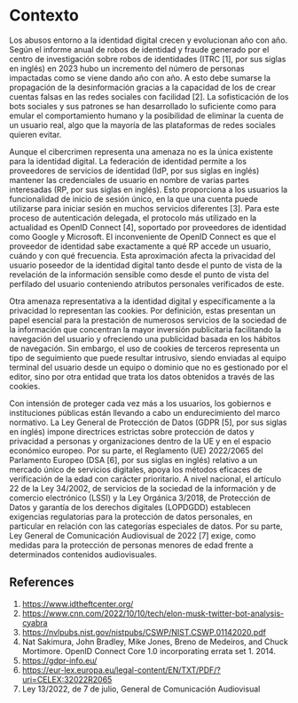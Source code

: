 # Contexto

Los abusos entorno a la identidad digital crecen y evolucionan año con año. Según el informe anual de robos de identidad y fraude generado por el centro de investigación sobre robos de identidades (ITRC [1], por sus siglas en inglés) en 2023 hubo un incremento del número de personas impactadas como se viene dando año con año. A esto debe sumarse la propagación de la desinformación gracias a la capacidad de los de crear cuentas falsas en las redes sociales con facilidad [2]. La sofisticación de los bots sociales y sus patrones se han desarrollado lo suficiente como para emular el comportamiento humano y la posibilidad de eliminar la cuenta de un usuario real, algo que la mayoría de las plataformas de redes sociales quieren evitar.

Aunque el cibercrimen representa una amenaza no es la única existente para la identidad digital. La federación de identidad permite a los proveedores de servicios de identidad (IdP, por sus siglas en inglés) mantener las credenciales de usuario en nombre de varias partes interesadas (RP, por sus siglas en inglés).  Esto proporciona a los usuarios la funcionalidad de inicio de sesión único, en la que una cuenta puede utilizarse para iniciar sesión en muchos servicios diferentes [3]. Para este proceso de autenticación delegada, el protocolo más utilizado en la actualidad es OpenID Connect [4], soportado por proveedores de identidad como Google y Microsoft. El inconveniente de OpenID Connect es que el proveedor de identidad sabe exactamente a qué RP accede un usuario, cuándo y con qué frecuencia. Esta aproximación afecta la privacidad del usuario poseedor de la identidad digital tanto desde el punto de vista de la revelación de la información sensible como desde el punto de vista del perfilado del usuario conteniendo atributos personales verificados de este.

Otra amenaza representativa a la identidad digital y específicamente a la privacidad lo representan las cookies. Por definición, estas presentan un papel esencial para la prestación de numerosos servicios de la sociedad de la información que concentran la mayor inversión publicitaria facilitando la navegación del usuario y ofreciendo una publicidad basada en los hábitos de navegación. Sin embargo, el uso de cookies de terceros representa un tipo de seguimiento que puede resultar intrusivo, siendo enviadas al equipo terminal del usuario desde un equipo o dominio que no es gestionado por el editor, sino por otra entidad que trata los datos obtenidos a través de las cookies.

Con intensión de proteger cada vez más a los usuarios, los gobiernos e instituciones públicas están llevando a cabo un endurecimiento del marco normativo. La Ley General de Protección de Datos (GDPR [5], por sus siglas en inglés) impone directrices estrictas sobre protección de datos y privacidad a personas y organizaciones dentro de la UE y en el espacio económico europeo. Por su parte, el Reglamento (UE) 2022/2065 del Parlamento Europeo (DSA [6], por sus siglas en inglés) relativo a un mercado único de servicios digitales, apoya los métodos eficaces de verificación de la edad con carácter prioritario. A nivel nacional, el artículo 22 de la Ley 34/2002, de servicios de la sociedad de la información y de comercio electrónico (LSSI) y la Ley Orgánica 3/2018, de Protección de Datos y garantía de los derechos digitales (LOPDGDD) establecen exigencias regulatorias para la protección de datos personales, en particular en relación con las categorías especiales de datos. Por su parte, Ley General de Comunicación Audiovisual de 2022 [7] exige, como medidas para la protección de personas menores de edad frente a determinados contenidos audiovisuales.


## References

1. https://www.idtheftcenter.org/ 
2. https://www.cnn.com/2022/10/10/tech/elon-musk-twitter-bot-analysis-cyabra 
3. https://nvlpubs.nist.gov/nistpubs/CSWP/NIST.CSWP.01142020.pdf 
4. Nat Sakimura, John Bradley, Mike Jones, Breno de Medeiros, and Chuck Mortimore. OpenID Connect Core 1.0 incorporating errata set 1. 2014.
5. https://gdpr-info.eu/ 
6. https://eur-lex.europa.eu/legal-content/EN/TXT/PDF/?uri=CELEX:32022R2065
7. Ley 13/2022, de 7 de julio, General de Comunicación Audiovisual

